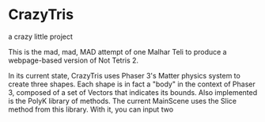 # CrazyTris
a crazy little project

This is the mad, mad, MAD attempt of one Malhar Teli to produce a webpage-based version of Not Tetris 2.

In its current state, CrazyTris uses Phaser 3's Matter physics system to create three shapes. 
Each shape is in fact a "body" in the context of Phaser 3, composed of a set of Vectors that indicates its bounds. 
Also implemented is the PolyK library of methods. The current MainScene uses the Slice method from this library. With it, you can input two 
